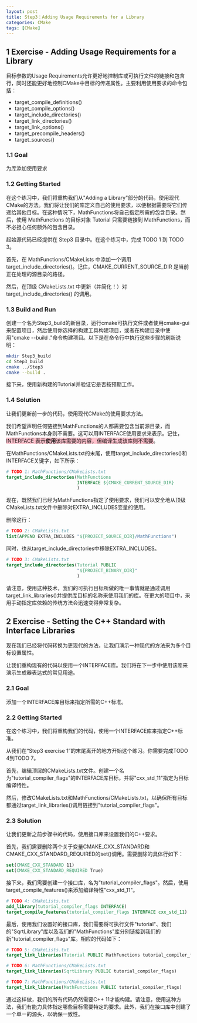 ```yaml
---
layout: post
title: Step3：Adding Usage Requirements for a Library
categories: CMake
tags: [CMake]
---
```


## 1 Exercise - Adding Usage Requirements for a Library

目标参数的Usage Requirements允许更好地控制库或可执行文件的链接和包含行，同时还能更好地控制CMake中目标的传递属性。主要利用使用要求的命令包括：

- target_compile_definitions()
- target_compile_options()
- target_include_directories()
- target_link_directories()
- target_link_options()
- target_precompile_headers()
- target_sources()

### 1.1 Goal

为库添加使用要求

### 1.2 Getting Started

在这个练习中，我们将重构我们从"Adding a Library"部分的代码，使用现代CMake的方法。我们将让我们的库定义自己的使用要求，以便根据需要将它们传递给其他目标。在这种情况下，MathFunctions将自己指定所需的包含目录。然后，使用 MathFunctions 的目标对象 Tutorial 只需要链接到 MathFunctions，而不必担心任何额外的包含目录。

起始源代码已经提供在 Step3 目录中。在这个练习中，完成 TODO 1 到 TODO 3。

首先，在 MathFunctions/CMakeLists 中添加一个调用 target_include_directories()。记住，CMAKE_CURRENT_SOURCE_DIR 是当前正在处理的源目录的路径。

然后，在顶级 CMakeLists.txt 中更新（并简化！）对 target_include_directories() 的调用。

### 1.3 Build and Run

创建一个名为Step3_build的新目录，运行cmake可执行文件或者使用cmake-gui来配置项目，然后使用你选择的构建工具构建项目，或者在构建目录中使用"cmake --build ."命令构建项目。以下是在命令行中执行这些步骤的刷新说明：

```bash
mkdir Step3_build
cd Step3_build
cmake ../Step3
cmake --build .
```

接下来，使用新构建的Tutorial并验证它是否按预期工作。

### 1.4 Solution

让我们更新前一步的代码，使用现代CMake的使用要求方法。

我们希望声明任何链接到MathFunctions的人都需要包含当前源目录，而MathFunctions本身则不需要。这可以用INTERFACE使用要求来表示。记住，<span style="background-color: pink;">INTERFACE 表示**使用**该库需要的内容，但编译生成该库则不需要</span>。

在MathFunctions/CMakeLists.txt的末尾，使用target_include_directories()和INTERFACE关键字，如下所示：

```Cmake
# TODO 1: MathFunctions/CMakeLists.txt
target_include_directories(MathFunctions
                           INTERFACE ${CMAKE_CURRENT_SOURCE_DIR}
                           )
```

现在，既然我们已经为MathFunctions指定了使用要求，我们可以安全地从顶级CMakeLists.txt文件中删除对EXTRA_INCLUDES变量的使用。

删除这行：


```Cmake
# TODO 2: CMakeLists.txt
list(APPEND EXTRA_INCLUDES "${PROJECT_SOURCE_DIR}/MathFunctions")
```

同时，也从target_include_directories中移除EXTRA_INCLUDES。

```Cmake
# TODO 3: CMakeLists.txt
target_include_directories(Tutorial PUBLIC
                           "${PROJECT_BINARY_DIR}"
                           )
```

请注意，使用这种技术，我们的可执行目标所做的唯一事情就是通过调用target_link_libraries()并提供库目标的名称来使用我们的库。在更大的项目中，采用手动指定库依赖的传统方法会迅速变得非常复杂。

## 2 Exercise - Setting the C++ Standard with Interface Libraries

现在我们已经将代码转换为更现代的方法，让我们演示一种现代的方法来为多个目标设置属性。

让我们重构现有的代码以使用一个INTERFACE库。我们将在下一步中使用该库来演示生成器表达式的常见用途。


### 2.1 Goal

添加一个INTERFACE库目标来指定所需的C++标准。

### 2.2 Getting Started

在这个练习中，我们将重构我们的代码，使用一个INTERFACE库来指定C++标准。

从我们在“Step3 exercise 1”的末尾离开的地方开始这个练习。你需要完成TODO 4到TODO 7。

首先，编辑顶层的CMakeLists.txt文件。创建一个名为"tutorial_compiler_flags"的INTERFACE库目标，并将"cxx_std_11"指定为目标编译特性。

然后，修改CMakeLists.txt和MathFunctions/CMakeLists.txt，以确保所有目标都通过target_link_libraries()调用链接到"tutorial_compiler_flags"。

### 2.3 Solution

让我们更新之前步骤中的代码，使用接口库来设置我们的C++要求。

首先，我们需要删除两个关于变量CMAKE_CXX_STANDARD和CMAKE_CXX_STANDARD_REQUIRED的set()调用。需要删除的具体行如下：


```Cmake
set(CMAKE_CXX_STANDARD 11)
set(CMAKE_CXX_STANDARD_REQUIRED True)
```

接下来，我们需要创建一个接口库，名为"tutorial_compiler_flags"。然后，使用target_compile_features()来添加编译特性"cxx_std_11"。



```Cmake
# TODO 4: CMakeLists.txt
add_library(tutorial_compiler_flags INTERFACE)
target_compile_features(tutorial_compiler_flags INTERFACE cxx_std_11)

```

最后，使用我们设置好的接口库，我们需要将可执行文件"tutorial"、我们的"SqrtLibrary"库以及我们的"MathFunctions"库分别链接到我们的新"tutorial_compiler_flags"库。相应的代码如下：


```Cmake
# TODO 5: CMakeLists.txt
target_link_libraries(Tutorial PUBLIC MathFunctions tutorial_compiler_flags)
```



```Cmake
# TODO 6: MathFunctions/CMakeLists.txt
target_link_libraries(SqrtLibrary PUBLIC tutorial_compiler_flags)
```


```Cmake
# TODO 7: MathFunctions/CMakeLists.txt
target_link_libraries(MathFunctions PUBLIC tutorial_compiler_flags)
```

通过这样做，我们的所有代码仍然需要C++ 11才能构建。请注意，使用这种方法，我们有能力具体指定哪些目标需要特定的要求。此外，我们在接口库中创建了一个单一的源头，以确保一致性。


